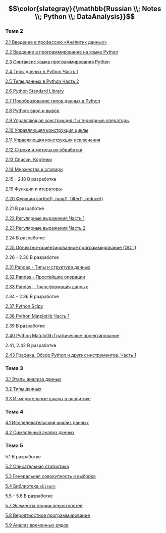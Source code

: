 ## $$\color{slategray}{\mathbb{Russian \\; Notes \\; Python \\; DataAnalysis}}$$

### Тема 2

[2.1 Введение в профессию «Аналитик данных»](https://www.kaggle.com/code/olgabelitskaya/russian-notes-pythondataanalysis-2-1)

[2.2 Введение в программирование на языке Python](https://www.kaggle.com/code/olgabelitskaya/russian-notes-pythondataanalysis-2-2)

[2.3 Синтаксис языка программирования Python](https://www.kaggle.com/code/olgabelitskaya/russian-notes-pythondataanalysis-2-3)

[2.4 Типы данных в Python Часть 1](https://www.kaggle.com/code/olgabelitskaya/russian-notes-pythondataanalysis-2-4)

[2.5 Типы данных в Python Часть 2](https://www.kaggle.com/code/olgabelitskaya/russian-notes-pythondataanalysis-2-5)

[2.6 Python Standard Library](https://www.kaggle.com/code/olgabelitskaya/russian-notes-pythondataanalysis-2-6)

[2.7 Преобразование типов данных в Python](https://www.kaggle.com/code/olgabelitskaya/russian-notes-pythondataanalysis-2-7)

[2.8 Python: ввод и вывод](https://www.kaggle.com/code/olgabelitskaya/russian-notes-pythondataanalysis-2-8)

[2.9 Управляющая конструкция if и тернарные операторы](https://www.kaggle.com/code/olgabelitskaya/russian-notes-pythondataanalysis-2-9)

[2.10 Управляющяя конструкция циклы](https://www.kaggle.com/code/olgabelitskaya/russian-notes-pythondataanalysis-2-10)

[2.11 Управляющяя конструкция исключения](https://www.kaggle.com/code/olgabelitskaya/russian-notes-pythondataanalysis-2-11)

[2.12 Строки и методы их обработки](https://www.kaggle.com/code/olgabelitskaya/russian-notes-pythondataanalysis-2-12)

[2.13 Списки. Кортежи](https://www.kaggle.com/code/olgabelitskaya/russian-notes-pythondataanalysis-2-13)

[2.14 Множества и словари](https://www.kaggle.com/code/olgabelitskaya/russian-notes-pythondataanalysis-2-14)

2.15 - 2.18 В разработке

[2.19 Функции и итераторы](https://www.kaggle.com/code/olgabelitskaya/russian-notes-pythondataanalysis-2-19)

[2.20 Функции sorted(), map(), filter(), reduce()](https://www.kaggle.com/code/olgabelitskaya/russian-notes-pythondataanalysis-2-20)

2.21 В разработке

[2.22 Регулярные выражения Часть 1](https://www.kaggle.com/code/olgabelitskaya/russian-notes-pythondataanalysis-2-22)

[2.23 Регулярные выражения Часть 2](https://www.kaggle.com/code/olgabelitskaya/russian-notes-pythondataanalysis-2-23)

2.24 В разработке

[2.25 Объектно–ориентированное программирование (ООП)](https://www.kaggle.com/code/olgabelitskaya/russian-notes-pythondataanalysis-2-25)

2.26 - 2.30 В разработке

[2.31 Pandas - Типы и структура данных](https://www.kaggle.com/code/olgabelitskaya/russian-notes-pythondataanalysis-2-31)

[2.32 Pandas - Простейшие операции](https://www.kaggle.com/code/olgabelitskaya/russian-notes-pythondataanalysis-2-32)

[2.33 Pandas - Трансформация данных](https://www.kaggle.com/code/olgabelitskaya/russian-notes-pythondataanalysis-2-33)

2.34 - 2.36 В разработке

[2.37 Python Scipy](https://www.kaggle.com/code/olgabelitskaya/russian-notes-pythondataanalysis-2-37)

[2.38 Python Matplotlib Часть 1](https://www.kaggle.com/code/olgabelitskaya/russian-notes-pythondataanalysis-2-38)

2.39 В разработке

[2.40 Python Matplotlib Графическое проектирование](https://www.kaggle.com/code/olgabelitskaya/russian-notes-pythondataanalysis-2-40)

2.41, 2.42 В разработке

[2.43 Графика. Обзор Python и других инструментов. Часть 1](https://www.kaggle.com/code/olgabelitskaya/russian-notes-pythondataanalysis-2-43)

### Тема 3

[3.1 Этапы анализа данных](https://www.kaggle.com/code/olgabelitskaya/russian-notes-pythondataanalysis-3-1)

[3.2 Типы данных](https://www.kaggle.com/code/olgabelitskaya/russian-notes-pythondataanalysis-3-2)

[3.3 Измерительные шкалы в аналитике](https://www.kaggle.com/code/olgabelitskaya/russian-notes-pythondataanalysis-3-3)

### Тема 4

[4.1 Исследовательский анализ данных](https://www.kaggle.com/code/olgabelitskaya/russian-notes-pythondataanalysis-4-1)

[4.2 Символьный анализ данных](https://www.kaggle.com/code/olgabelitskaya/russian-notes-pythondataanalysis-4-2)

### Тема 5

5.1 В разработке

[5.2 Описательная статистика](https://www.kaggle.com/code/olgabelitskaya/russian-notes-pythondataanalysis-5-2)

[5.3 Генеральная совокупность и выборка](https://www.kaggle.com/code/olgabelitskaya/russian-notes-pythondataanalysis-5-3)

[5.4 Библиотека `sklearn`](https://www.kaggle.com/code/olgabelitskaya/russian-notes-pythondataanalysis-5-4)

5.5 - 5.6 В разработке

[5.7 Элементы теории вероятностей](https://www.kaggle.com/code/olgabelitskaya/russian-notes-pythondataanalysis-5-7)

[5.8 Вероятностное программирование](https://www.kaggle.com/code/olgabelitskaya/russian-notes-pythondataanalysis-5-8)

[5.9 Анализ временных рядов](https://www.kaggle.com/code/olgabelitskaya/russian-notes-pythondataanalysis-5-9)
